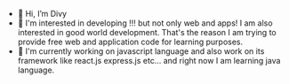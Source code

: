 - 👋 Hi, I’m Divy
- 👀 I'm interested in developing !!! but not only web and apps! I am also interested in good world development. That's the reason I am trying to provide free web and application code for learning purposes.
- 🌱 I'm currently working on javascript language and also work on its framework like react.js express.js etc... and right now I am learning java language. 
<!---
Divy0007/Divy0007 is a ✨ special ✨ repository because its `README.md` (this file) appears on your GitHub profile.
You can click the Preview link to take a look at your changes.
--->
